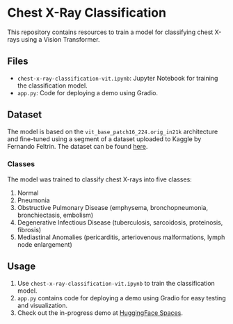 # Chest X-Ray Classification

This repository contains resources to train a model for classifying chest X-rays using a Vision Transformer.

## Files

- `chest-x-ray-classification-vit.ipynb`: Jupyter Notebook for training the classification model.
- `app.py`: Code for deploying a demo using Gradio.

## Dataset

The model is based on the `vit_base_patch16_224.orig_in21k` architecture and fine-tuned using a segment of a dataset uploaded to Kaggle by Fernando Feltrin. The dataset can be found [here](https://www.kaggle.com/datasets/fernando2rad/x-ray-lung-diseases-images-9-classes).

### Classes

The model was trained to classify chest X-rays into five classes:
1. Normal
2. Pneumonia
3. Obstructive Pulmonary Disease (emphysema, bronchopneumonia, bronchiectasis, embolism)
4. Degenerative Infectious Disease (tuberculosis, sarcoidosis, proteinosis, fibrosis)
5. Mediastinal Anomalies (pericarditis, arteriovenous malformations, lymph node enlargement)

## Usage

1. Use `chest-x-ray-classification-vit.ipynb` to train the classification model.
2. `app.py` contains code for deploying a demo using Gradio for easy testing and visualization.
3. Check out the in-progress demo at [HuggingFace Spaces](https://huggingface.co/spaces/jacquelinegrimm/xray-classifier).
